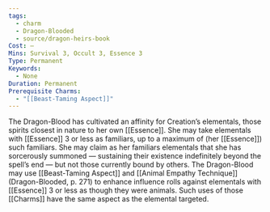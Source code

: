 ```yaml
---
tags:
  - charm
  - Dragon-Blooded
  - source/dragon-heirs-book
Cost: —
Mins: Survival 3, Occult 3, Essence 3
Type: Permanent
Keywords:
  - None
Duration: Permanent
Prerequisite Charms:
  - "[[Beast-Taming Aspect]]"
---
```

The Dragon-Blood has cultivated an affinity for Creation’s elementals, those spirits closest in nature to her own [[Essence]]. She may take elementals with [[Essence]] 3 or less as familiars, up to a maximum of (her [[Essence]]) such familiars. She may claim as her familiars elementals that she has sorcerously summoned — sustaining their existence indefinitely beyond the spell’s end — but not those currently bound by others.
The Dragon-Blood may use [[Beast-Taming Aspect]] and [[Animal Empathy Technique]] (Dragon-Blooded, p. 271) to enhance influence rolls against elementals with [[Essence]] 3 or less as though they were animals. Such uses of those [[Charms]] have the same aspect as the elemental targeted.